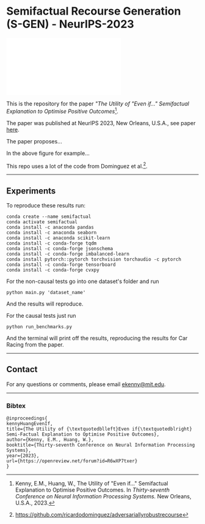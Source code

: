 # Semifactual Recourse Generation (S-GEN) - NeurIPS-2023

![alt text](graphics/title.pdf "Title")



This is the repository for the paper *"The Utility of "Even if..." Semifactual Explanation to Optimise Positive Outcomes*[^1].

The paper was published at NeurIPS 2023, New Orleans, U.S.A., see paper [here](https://openreview.net/forum?id=R6wXP7txer).

The paper proposes...

In the above figure for example...

This repo uses a lot of the code from Dominguez et al.[^2].

--------------

## Experiments

To reproduce these results run:

```
conda create --name semifactual
conda activate semifactual
conda install -c anaconda pandas
conda install -c anaconda seaborn
conda install -c anaconda scikit-learn
conda install -c conda-forge tqdm
conda install -c conda-forge jsonschema
conda install -c conda-forge imbalanced-learn
conda install pytorch::pytorch torchvision torchaudio -c pytorch
conda install -c conda-forge tensorboard
conda install -c conda-forge cvxpy
```

For the non-causal tests go into one dataset's folder and run
```
python main.py 'dataset_name'
```
And the results will reproduce. 

For the causal tests just run
```
python run_benchmarks.py
```

And the terminal will print off the results, reproducing the results for Car Racing from the paper.

------------------------

## Contact

For any questions or comments, please email ekenny@mit.edu.

-------------------------

### Bibtex

```
@inproceedings{
kennyHuangEvenIf,
title={The Utility of {\textquotedblleft}Even if{\textquotedblright} Semi-Factual Explanation to Optimise Positive Outcomes},
author={Kenny, E.M., Huang, W.},
booktitle={Thirty-seventh Conference on Neural Information Processing Systems},
year={2023},
url={https://openreview.net/forum?id=R6wXP7txer}
}
```


[^1]: Kenny, E.M., Huang, W., The Utility of "Even if..." Semifactual Explanation to Optimise Positive Outcomes. In *Thirty-seventh Conference on Neural Information Processing Systems.* New Orleans, U.S.A., 2023.

[^2]: https://github.com/ricardodominguez/adversariallyrobustrecourse




